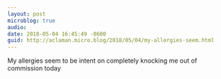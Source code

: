 ```yaml
---
layout: post
microblog: true
audio: 
date: 2018-05-04 16:45:49 -0600
guid: http://aclaman.micro.blog/2018/05/04/my-allergies-seem.html
---
```

My allergies seem to be intent on completely knocking me out of commission today
